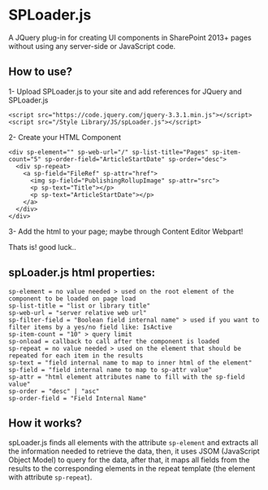 # SPLoader.js
A JQuery plug-in for creating UI components in SharePoint 2013+ pages without using any server-side or JavaScript code.

## How to use?
1- Upload SPLoader.js to your site and add references for JQuery and SPLoader.js
```
<script src="https://code.jquery.com/jquery-3.3.1.min.js"></script>
<script src="/Style Library/JS/spLoader.js"></script>
```

2- Create your HTML Component
```
<div sp-element="" sp-web-url="/" sp-list-title="Pages" sp-item-count="5" sp-order-field="ArticleStartDate" sp-order="desc">
  <div sp-repeat>
    <a sp-field="FileRef" sp-attr="href">
      <img sp-field="PublishingRollupImage" sp-attr="src">
      <p sp-text="Title"></p>
      <p sp-text="ArticleStartDate"></p>
    </a>
  </div>
</div>
```

3- Add the html to your page; maybe through Content Editor Webpart!

Thats is! good luck..

## spLoader.js html properties:
```
sp-element = no value needed > used on the root element of the component to be loaded on page load
sp-list-title = "list or library title"
sp-web-url = "server relative web url"
sp-filter-field = "Boolean field internal name" > used if you want to filter items by a yes/no field like: IsActive
sp-item-count = "10" > query limit
sp-onload = callback to call after the component is loaded
sp-repeat = no value needed > used on the element that should be repeated for each item in the results
sp-text = "field internal name to map to inner html of the element"
sp-field = "field internal name to map to sp-attr value"
sp-attr = "html element attributes name to fill with the sp-field value"
sp-order = "desc" | "asc"
sp-order-field = "Field Internal Name"
```
## How it works?
spLoader.js finds all elements with the attribute ```sp-element``` and extracts all the information needed to retrieve the data, then, it uses JSOM (JavaScript Object Model) to query for the data, after that, it maps all fields from the results to the corresponding elements in the repeat template (the element with attribute ```sp-repeat```).
